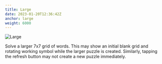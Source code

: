 ```yaml
---
title: Large
date: 2023-01-20T12:36:42Z
anchor: large
weight: 6000
---
```


![Large][1]

Solve a larger 7x7 grid of words. This may show an initial blank grid
and rotating working symbol while the larger puzzle is
created. Similarly, tapping the refresh button may not create a new
puzzle immediately.

 [1]: images/Large.png
